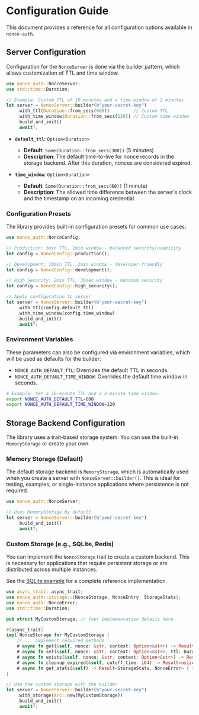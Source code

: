 # Configuration Guide

This document provides a reference for all configuration options available in `nonce-auth`.

## Server Configuration

Configuration for the `NonceServer` is done via the builder pattern, which allows customization of TTL and time window.

```rust
use nonce_auth::NonceServer;
use std::time::Duration;

// Example: Custom TTL of 10 minutes and a time window of 2 minutes.
let server = NonceServer::builder(b"your-secret-key")
    .with_ttl(Duration::from_secs(600))         // Custom TTL
    .with_time_window(Duration::from_secs(120)) // Custom time window
    .build_and_init()
    .await?;
```

- **`default_ttl`**: `Option<Duration>`
  - **Default**: `Some(Duration::from_secs(300))` (5 minutes)
  - **Description**: The default time-to-live for nonce records in the storage backend. After this duration, nonces are considered expired.

- **`time_window`**: `Option<Duration>`
  - **Default**: `Some(Duration::from_secs(60))` (1 minute)
  - **Description**: The allowed time difference between the server's clock and the timestamp on an incoming credential.

### Configuration Presets

The library provides built-in configuration presets for common use cases:

```rust
use nonce_auth::NonceConfig;

// Production: 5min TTL, 1min window - balanced security/usability
let config = NonceConfig::production();

// Development: 10min TTL, 2min window - developer-friendly  
let config = NonceConfig::development();

// High Security: 2min TTL, 30sec window - maximum security
let config = NonceConfig::high_security();

// Apply configuration to server
let server = NonceServer::builder(b"your-secret-key")
    .with_ttl(config.default_ttl)
    .with_time_window(config.time_window)
    .build_and_init()
    .await?;
```

### Environment Variables

These parameters can also be configured via environment variables, which will be used as defaults for the builder:

- `NONCE_AUTH_DEFAULT_TTL`: Overrides the default TTL in seconds.
- `NONCE_AUTH_DEFAULT_TIME_WINDOW`: Overrides the default time window in seconds.

```bash
# Example: Set a 10-minute TTL and a 2-minute time window.
export NONCE_AUTH_DEFAULT_TTL=600
export NONCE_AUTH_DEFAULT_TIME_WINDOW=120
```

## Storage Backend Configuration

The library uses a trait-based storage system. You can use the built-in `MemoryStorage` or create your own.

### Memory Storage (Default)

The default storage backend is `MemoryStorage`, which is automatically used when you create a server with `NonceServer::builder()`. This is ideal for testing, examples, or single-instance applications where persistence is not required.

```rust
use nonce_auth::NonceServer;

// Uses MemoryStorage by default
let server = NonceServer::builder(b"your-secret-key")
    .build_and_init()
    .await?;
```

### Custom Storage (e.g., SQLite, Redis)

You can implement the `NonceStorage` trait to create a custom backend. This is necessary for applications that require persistent storage or are distributed across multiple instances.

See the [SQLite example](examples/sqlite_storage.rs) for a complete reference implementation.

```rust
use async_trait::async_trait;
use nonce_auth::storage::{NonceStorage, NonceEntry, StorageStats};
use nonce_auth::NonceError;
use std::time::Duration;

pub struct MyCustomStorage; // Your implementation details here

#[async_trait]
impl NonceStorage for MyCustomStorage {
    // ... implement required methods ...
    # async fn get(&self, nonce: &str, context: Option<&str>) -> Result<Option<NonceEntry>, NonceError> { todo!() }
    # async fn set(&self, nonce: &str, context: Option<&str>, ttl: Duration) -> Result<(), NonceError> { todo!() }
    # async fn exists(&self, nonce: &str, context: Option<&str>) -> Result<bool, NonceError> { todo!() }
    # async fn cleanup_expired(&self, cutoff_time: i64) -> Result<usize, NonceError> { todo!() }
    # async fn get_stats(&self) -> Result<StorageStats, NonceError> { todo!() }
}

// Use the custom storage with the builder
let server = NonceServer::builder(b"your-secret-key")
    .with_storage(Arc::new(MyCustomStorage))
    .build_and_init()
    .await?;
```